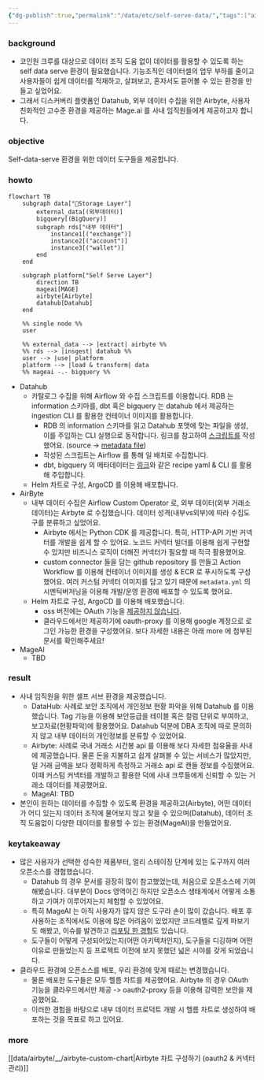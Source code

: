 ```yaml
---
{"dg-publish":true,"permalink":"/data/etc/self-serve-data/","tags":["airbyte","datahub","opensource"],"dgShowBacklinks":true,"dgLinkPreview":true,"noteIcon":"","created":"2024-07-28T02:04:17.031+09:00"}
---
```



### background
- 코인원 크루를 대상으로 데이터 조직 도움 없이 데이터를 활용할 수 있도록 하는 self data serve 환경이 필요했습니다. 기능조직인 데이터셀의 업무 부하를 줄이고 사용자들이 쉽게 데이터를 적재하고, 살펴보고, 혼자서도 뜯어볼 수 있는 환경을 만들고 싶었어요.
- 그래서 디스커버리 플랫폼인 Datahub, 외부 데이터 수집을 위한 Airbyte, 사용자 친화적인 고수준 환경을 제공하는 Mage.ai 를 사내 임직원들에게 제공하고자 합니다.


### objective
Self-data-serve 환경을 위한 데이터 도구들을 제공합니다.


### howto
```mermaid
flowchart TB
    subgraph data["Storage Layer"]
        external_data[(외부데이터)]
        bigquery[(BigQuery)]
        subgraph rds["내부 데이터"]
            instance1[("exchange")]
            instance2[("account")]
            instance3[("wallet")]
        end
    end

    subgraph platform["Self Serve Layer"]
        direction TB
        mageai[MAGE]
        airbyte[Airbyte]
        datahub[Datahub]
    end

    %% single node %%
    user

    %% external_data --> |extract| airbyte %%
    %% rds --> |insgest| datahub %%
    user --> |use| platform
    platform --> |load & transform| data
    %% mageai -.- bigquery %%
```
- Datahub
    - 카탈로그 수집을 위해 Airflow 와 수집 스크립트를 이용합니다. RDB 는 information 스키마를, dbt 혹은 bigquery 는 datahub 에서 제공하는 ingestion CLI 를 활용한 컨테이너 이미지를 활용합니다.
        - RDB 의 information 스키마를 읽고 Datahub 포맷에 맞는 파일을 생성, 이를 주입하는 CLI 실행으로 동작합니다. 링크를 참고하여 [스크립트를](https://tech.socarcorp.kr/data/2022/03/16/metdata-platform-02.html) 작성했어요. (source -> [metadata file](https://datahubproject.io/docs/generated/ingestion/sources/metadata-file))
        - 작성된 스크립트는 Airflow 를 통해 일 배치로 수집합니다.
        - dbt, bigquery 의 메타데이터는 [링크](https://tech.socarcorp.kr/data/2022/03/16/metdata-platform-02.html)와 같은 recipe yaml & CLI 를 활용해 주입합니다. 
    - Helm 차트로 구성, ArgoCD 를 이용해 배포합니다.
- AirByte
    - 내부 데이터 수집은 Airflow Custom Operator 로, 외부 데이터(외부 거래소 데이터)는 Airbyte 로 수집했습니다. 데이터 성격(내부vs외부)에 따라 수집도구를 분류하고 싶었어요.
        - Airbyte 에서는 Python CDK 를 제공합니다. 특히, HTTP-API 기반 커넥터를 개발을 쉽게 할 수 있어요. 노코드 커넥터 빌더를 이용해 쉽게 구현할 수 있지만 비즈니스 로직이 더해진 커넥터가 필요할 때 적극 활용했어요.
        - custom connector 들을 담는 github repository 를 만들고 Action Workflow 를 이용해 컨테이너 이미지를 생성 & ECR 로 푸시하도록 구성했어요. 여러 커스텀 커넥터 이미지를 담고 있기 때문에 `metadata.yml` 의 시멘틱버저닝을 이용해 개발/운영 환경에 배포할 수 있도록 했어요.
    - Helm 차트로 구성, ArgoCD 를 이용해 배포했습니다. 
        - oss 버전에는 OAuth 기능을 [제공하지 않습니다](https://github.com/airbytehq/airbyte/issues/13021).
        - 클라우드에서만 제공하기에 oauth-proxy 를 이용해 google 계정으로 로그인 가능한 환경을 구성했어요. 보다 자세한 내용은 아래 more 에 첨부된 문서를 확인해주세요!
- MageAI
    - TBD

### result
- 사내 임직원을 위한 셀프 서브 환경을 제공했습니다.
    - DataHub: 사례로 보안 조직에서 개인정보 현황 파악을 위해 Datahub 를 이용했습니다. Tag 기능을 이용해 보안등급을 테이블 혹은 컬럼 단위로 부여하고, 보고자료(현황파악)에 활용했어요. Datahub 덕분에 DBA 조직에 따로 문의하지 않고 내부 데이터의 개인정보를 분류할 수 있었어요.
    - Airbyte: 사례로 국내 거래소 시간봉 api 를 이용해 보다 자세한 점유율을 사내에 제공했습니다. 물론 돈을 지불하고 쉽게 살펴볼 수 있는 서비스가 많았지만, 일 거래 금액을 보다 정확하게 측정하고 거래소 api 로 캔들 정보를 수집했어요. 이때 커스텀 커넥터를 개발하고 활용한 덕에 사내 크루들에게 신뢰할 수 있는 거래소 데이터를 제공했어요.
    - MageAI: TBD
- 본인이 원하는 데이터를 수집할 수 있도록 환경을 제공하고(Airbyte), 어떤 데이터가 어디 있는지 데이터 조직에 물어보지 않고 찾을 수 있으며(Datahub), 데이터 조직 도움없이 다양한 데이터를 활용할 수 있는 환경(MageAI)을 만들었어요.


### keytakeaway
- 많은 사용자가 선택한 성숙한 제품부터, 얼리 스테이징 단계에 있는 도구까지 여러 오픈소스를 경험했습니다.
    - Datahub 의 경우 문서를 굉장히 많이 참고했었는데, 처음으로 오픈소스에 기여해봤습니다. 대부분이 Docs 영역이긴 하지만 오픈소스 생태계에서 어떻게 소통하고 기여가 이루어지는지 체험할 수 있었어요.
    - 특히 MageAI 는 아직 사용자가 많지 않은 도구라 손이 많이 갔습니다. 배포 후 사용하는 조직에서도 이용에 많은 어려움이 있었지만 코드레벨로 깊게 파보기도 해봤고, 이슈를 발견하고 [리포팅 한 경험](https://github.com/mage-ai/mage-ai/issues/5197)도 있습니다.
    - 도구들이 어떻게 구성되어있는지(어떤 아키텍처인지), 도구들을 디깅하며 어떤 이유로 만들었는지 등 프로젝트 이전에 보지 못했던 넓은 시야를 갖게 되었습니다.
- 클라우드 환경에 오픈소스를 배포, 우리 환경에 맞게 때로는 변경했습니다.
    - 물론 배포한 도구들은 모두 헬름 차트를 제공했어요. Airbyte 의 경우 OAuth 기능을 클라우드에서만 제공 -> oauth2-proxy 등을 이용해 강력한 보안을 제공했어요.
    - 이러한 경험을 바탕으로 내부 데이터 프로덕트 개발 시 헬름 차트로 생성하여 배포하는 것을 목표로 하고 있어요.


### more
[[data/airbyte/__/airbyte-custom-chart\|Airbyte 차트 구성하기 (oauth2 & 커넥터 관리)]]
